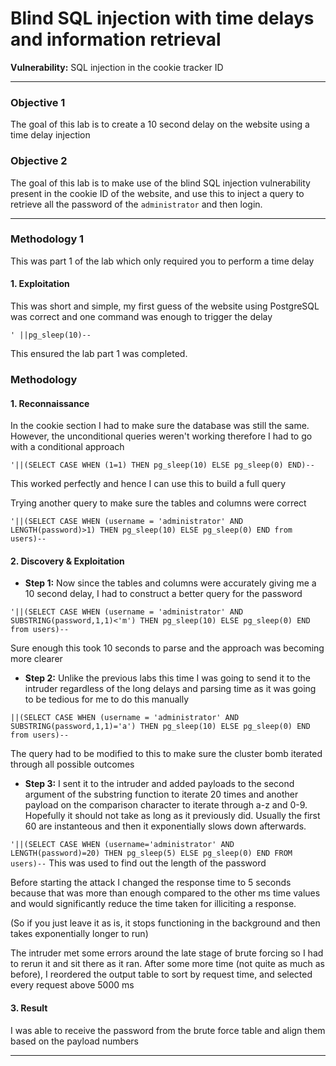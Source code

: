 # Blind SQL injection with time delays and information retrieval

**Vulnerability:** SQL injection in the cookie tracker ID

---

### Objective 1
The goal of this lab is to create a 10 second delay on the website using a time delay injection
### Objective 2
The goal of this lab is to make use of the blind SQL injection vulnerability present in the cookie ID of the website, and use this to inject a query to retrieve all the password of the `administrator` and then login.

---

### Methodology 1
This was part 1 of the lab which only required you to perform a time delay

#### 1. Exploitation

This was short and simple, my first guess of the website using PostgreSQL was correct and one command was enough to trigger the delay
```
' ||pg_sleep(10)--
```

This ensured the lab part 1 was completed.


### Methodology

#### 1. Reconnaissance
In the cookie section I had to make sure the database was still the same. However, the unconditional queries weren't working therefore I had to go with a conditional approach
```
'||(SELECT CASE WHEN (1=1) THEN pg_sleep(10) ELSE pg_sleep(0) END)--
```
This worked perfectly and hence I can use this to build a full query

Trying another query to make sure the tables and columns were correct

```
'||(SELECT CASE WHEN (username = 'administrator' AND LENGTH(password)>1) THEN pg_sleep(10) ELSE pg_sleep(0) END from users)--
```

#### 2. Discovery & Exploitation

*   **Step 1:** Now since the tables and columns were accurately giving me a 10 second delay, I had to construct a better query for the password
```
'||(SELECT CASE WHEN (username = 'administrator' AND SUBSTRING(password,1,1)<'m') THEN pg_sleep(10) ELSE pg_sleep(0) END from users)--
```
Sure enough this took 10 seconds to parse and the approach was becoming more clearer
*   **Step 2:** Unlike the previous labs this time I was going to send it to the intruder regardless of the long delays and parsing time as it was going to be tedious for me to do this manually

```
||(SELECT CASE WHEN (username = 'administrator' AND SUBSTRING(password,1,1)='a') THEN pg_sleep(10) ELSE pg_sleep(0) END from users)--
```
The query had to be modified to this to make sure the cluster bomb iterated through all possible outcomes

*   **Step 3:** I sent it to the intruder and added payloads to the second argument of the substring function to iterate 20 times and another payload on the comparison character to iterate through a-z and 0-9. Hopefully it should not take as long as it previously did. Usually the first 60 are instanteous and then it exponentially slows down afterwards.

`'||(SELECT CASE WHEN (username='administrator' AND LENGTH(password)=20) THEN pg_sleep(5) ELSE pg_sleep(0) END FROM users)--`
This was used to find out the length of the password

Before starting the attack I changed the response time to 5 seconds because that was more than enough compared to the other ms time values and would significantly reduce the time taken for illiciting a response. 

(So if you just leave it as is, it stops functioning in the background and then takes exponentially longer to run)

The intruder met some errors around the late stage of brute forcing so I had to rerun it and sit there as it ran. After some more time (not quite as much as before), I reordered the output table to sort by request time, and selected every request above 5000 ms

#### 3. Result
I was able to receive the password from the brute force table and align them based on the payload numbers

---



